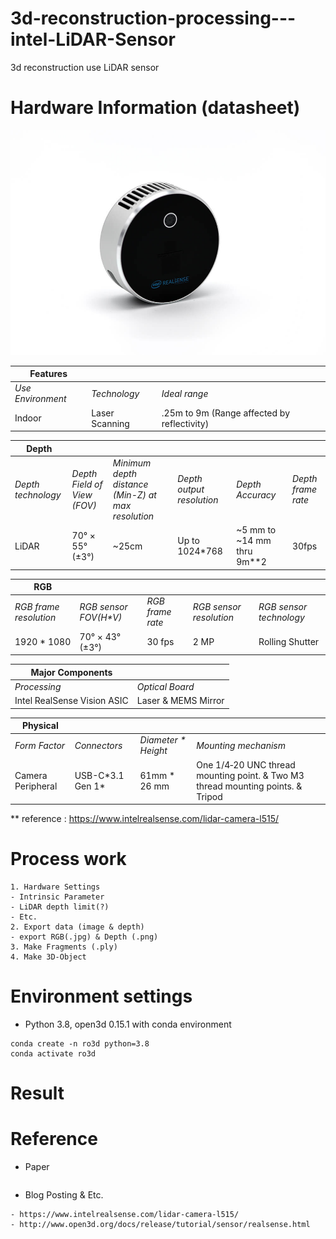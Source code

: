 # 3d-reconstruction-processing---intel-LiDAR-Sensor
3d reconstruction use LiDAR sensor

# Hardware Information (datasheet)

![hardward image](./readme.images/lidar_camera_gallery_6.jpg)

| Features |  |  |  
| ------- | --- | --- |
|  *Use Environment* | *Technology* | *Ideal range* |
| Indoor | Laser Scanning | .25m to 9m (Range affected by reflectivity) |

| Depth |  |  |  | | |
| ------- | --- | --- | --- | --- | --- |
|  *Depth technology* | *Depth Field of View (FOV)* | *Minimum depth distance (Min-Z) at max resolution* | *Depth output resolution* | *Depth Accuracy* | *Depth frame rate* |
| LiDAR | 70° × 55° (±3°) | ~25cm | Up to 1024*768 | ~5 mm to ~14 mm thru 9m**2 | 30fps |

| RGB | | | | | 
| ------- | --- | --- | --- | --- |
| *RGB frame resolution* | *RGB sensor FOV(H\*V)* | *RGB frame rate* | *RGB sensor resolution* | *RGB sensor technology* |
| 1920 * 1080 | 70° × 43° (±3°) | 30 fps | 2 MP | Rolling Shutter |

| Major Components | | 
| --- | --- |
| *Processing* | *Optical Board* |
| Intel RealSense Vision ASIC | Laser & MEMS Mirror |

| Physical | | | |
| --- | --- | --- | --- |
| *Form Factor* | *Connectors* | *Diameter \* Height* | *Mounting mechanism* |
| Camera Peripheral | USB-C\*3.1 Gen 1\* | 61mm * 26 mm | One 1/4‑20 UNC thread mounting point. & Two M3 thread mounting points. & Tripod

** reference : https://www.intelrealsense.com/lidar-camera-l515/

# Process work

```
1. Hardware Settings
- Intrinsic Parameter
- LiDAR depth limit(?)
- Etc.
2. Export data (image & depth)
- export RGB(.jpg) & Depth (.png)
3. Make Fragments (.ply)
4. Make 3D-Object
```

# Environment settings

- Python 3.8, open3d 0.15.1 with conda environment 
```
conda create -n ro3d python=3.8
conda activate ro3d

```

# Result

# Reference
- Paper
```
```
- Blog Posting & Etc.
```
- https://www.intelrealsense.com/lidar-camera-l515/
- http://www.open3d.org/docs/release/tutorial/sensor/realsense.html
```